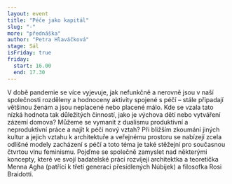 ```yaml
---
layout: event
title: "Péče jako kapitál"
slug: "-"
more: "přednáška"
author: "Petra Hlaváčková"
stage: Sál
isFriday: true
friday:
  start: 16.00
  end: 17.30
---
```


V době pandemie se více vyjevuje, jak nefunkčně a nerovně jsou v naší společnosti rozděleny a hodnoceny aktivity spojené s péčí – stále připadají většinou ženám a jsou neplacené nebo placené málo. Kde se vzala tato nízká hodnota tak důležitých činností, jako je výchova dětí nebo vytváření zázemí domova? Můžeme se vymanit z dualismu produktivní a neproduktivní práce a najít k péči nový vztah? Při bližším zkoumání jiných kultur a jejich vztahu k architektuře a veřejnému prostoru se nabízejí zcela odlišné modely zacházení s péčí a toto téma je také stěžejní pro současnou čtvrtou vlnu feminismu. Pojďme se společně zamyslet nad některými koncepty, které ve svojí badatelské práci rozvíjejí architektka a teoretička Menna Agha (patřící k třetí generaci přesídlených Núbijek) a filosofka Rosi Braidotti.
